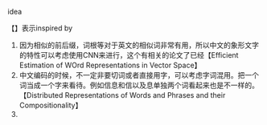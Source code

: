 idea

【】表示inspired by 

1. 因为相似的前后缀，词根等对于英文的相似词非常有用，所以中文的象形文字的特性可以考虑使用CNN来进行，这个有相关的论文了已经【Efficient Estimation of WOrd Representations in Vector Space】
2. 中文编码的时候，不一定非要切词或者直接用字，可以考虑字词混用。把一个词当成一个字来看待。例如信息和信以及息单独两个词看起来也是不一样的。【Distributed Representations of Words and Phrases and their Compositionality】
3. 